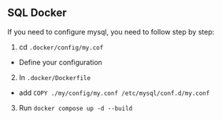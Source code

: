 ## SQL Docker
If you need to configure mysql, you need to follow step by step:
1. cd `.docker/config/my.cof`
- Define your configuration
2. In `.docker/Dockerfile`
- add `COPY ./my/config/my.conf /etc/mysql/conf.d/my.conf`
3. Run `docker compose up -d --build`
